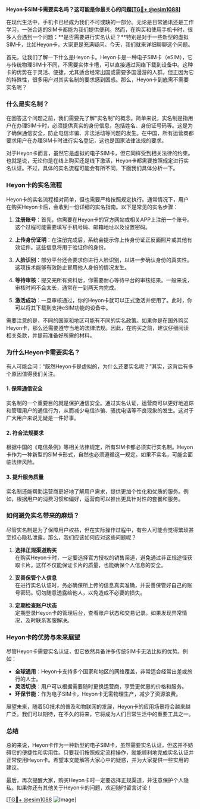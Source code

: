 **Heyon卡SIM卡需要实名吗？这可能是你最关心的问题[[TG💪+ @esim1088](https://t.me/s/esim1088)]**

在现代生活中，手机卡已经成为我们不可或缺的一部分。无论是日常通讯还是工作学习，一张合适的SIM卡都能为我们提供便利。然而，在购买和使用手机卡时，很多人会遇到一个问题：**是否需要进行实名认证？**特别是对于一些新型的虚拟SIM卡，比如Heyon卡，大家更是充满疑问。今天，我们就来详细聊聊这个问题。

首先，让我们了解一下什么是Heyon卡。Heyon卡是一种电子SIM卡（eSIM），它与传统物理SIM卡不同，不需要实体卡槽，可以直接通过网络下载到设备中。这种卡的优势在于灵活、便捷，尤其适合经常出国或需要多国漫游的人群。但正因为它的特殊性，很多用户对其实名制的要求感到困惑。那么，Heyon卡到底需不需要实名呢？

### **什么是实名制？**

在回答这个问题之前，我们需要先了解“实名制”的概念。简单来说，实名制是指用户在办理SIM卡时，必须提供真实的身份信息，包括姓名、身份证号码等。这是为了确保通信安全，防止电信诈骗、非法活动等问题的发生。在中国，所有运营商都要求用户在办理SIM卡时进行实名登记，这也是国家法律法规的要求。

对于Heyon卡而言，虽然它是虚拟的电子SIM卡，但它同样受到相关法律的约束。也就是说，无论你是在线上购买还是线下激活，Heyon卡都需要按照规定进行实名认证。不过，具体的实名流程可能会有所不同，下面我们具体分析一下。

### **Heyon卡的实名流程**

Heyon卡的实名流程相对简单，但也需要严格按照规定执行。通常情况下，用户在购买Heyon卡后，会收到一份详细的实名指南。以下是常见的实名步骤：

1. **注册账号**：首先，你需要在Heyon卡的官方网站或相关APP上注册一个账号。这个过程可能需要填写手机号码、邮箱地址以及设置密码。

2. **上传身份证明**：在注册完成后，系统会提示你上传身份证正反面照片或其他有效证件。这些信息将用于验证你的身份。

3. **人脸识别**：部分平台还会要求你进行人脸识别，以进一步确认身份的真实性。这项技术能够有效防止冒用他人身份的情况发生。

4. **等待审核**：提交完所有资料后，你需要耐心等待平台的审核结果。一般来说，审核时间不会太长，通常在一到两天内完成。

5. **激活成功**：一旦审核通过，你的Heyon卡就可以正式激活并使用了。此时，你可以将其下载到支持eSIM功能的设备中。

需要注意的是，不同的国家和地区可能有不同的实名政策。如果你是在国外购买Heyon卡，那么还需要遵守当地的法律法规。因此，在购买之前，建议仔细阅读相关条款，并提前准备好所需的材料。

### **为什么Heyon卡需要实名？**

有人可能会问：“既然Heyon卡是虚拟的，为什么还要实名呢？”其实，这背后有多个原因值得我们关注。

#### **1. 保障通信安全**
实名制的一个重要目的就是保护通信安全。通过实名认证，运营商可以更好地追踪和管理用户的通信行为，从而减少电信诈骗、骚扰电话等不良现象的发生。这对于广大用户来说无疑是一件好事。

#### **2. 符合法规要求**
根据中国的《电信条例》等相关法律规定，所有SIM卡都必须实行实名制。Heyon卡作为一种新型的SIM卡形式，自然也必须遵循这一规定。如果不实名，可能会面临法律风险。

#### **3. 提升服务质量**
实名制还能帮助运营商更好地了解用户需求，提供更加个性化和优质的服务。例如，根据用户的消费习惯和偏好，运营商可以推出更具针对性的套餐和服务。

### **如何避免实名带来的麻烦？**

尽管实名制是为了保障用户权益，但在实际操作过程中，有些人可能会觉得繁琐甚至担心隐私泄露。那么，我们应该如何应对这些问题呢？

1. **选择正规渠道购买**  
   在购买Heyon卡时，一定要选择官方授权的销售渠道，避免通过非正规途径获取卡片。这样不仅能保证卡片的质量，也能确保个人信息的安全。

2. **妥善保管个人信息**  
   在进行实名认证时，务必确保所上传的信息真实准确，并妥善保管好自己的账号密码。切勿随意透露给他人，以免造成不必要的损失。

3. **定期检查账户状态**  
   定期登录Heyon卡的管理后台，查看账户状态和交易记录。如果发现异常情况，及时联系客服解决。

### **Heyon卡的优势与未来展望**

尽管Heyon卡需要实名认证，但它依然具备许多传统SIM卡无法比拟的优势。例如：

- **全球通用**：Heyon卡支持多个国家和地区的网络覆盖，非常适合经常出差或旅行的人士。
- **灵活切换**：用户可以根据需要随时更换运营商，享受更优惠的价格和服务。
- **环保节能**：作为电子SIM卡，Heyon卡无需物理生产，减少了资源浪费。

展望未来，随着5G技术的普及和物联网的发展，Heyon卡的应用场景将会越来越广泛。我们可以期待，在不久的将来，它将成为人们日常生活中的重要工具之一。

### **总结**

总的来说，Heyon卡作为一种新型的电子SIM卡，虽然需要实名认证，但这并不妨碍它的便捷性和实用性。只要我们按照规定流程操作，就能顺利地完成实名认证并正常使用Heyon卡。希望本文能解答大家心中的疑惑，并为大家提供一些实用的建议。

最后，再次提醒大家，购买Heyon卡时一定要选择正规渠道，并注意保护个人隐私。如果你还有其他关于Heyon卡的问题，欢迎随时留言讨论！

[[TG💪+ @esim1088](https://t.me/s/esim1088) ![Image](https://i.postimg.cc/4NQfJmqS/Snipaste-2025-05-13-00-14-12.png)]